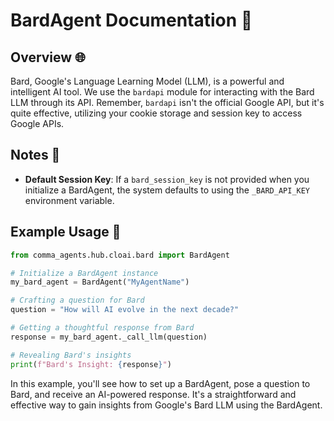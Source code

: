 # BardAgent Documentation 📘

## Overview 🌐
Bard, Google's Language Learning Model (LLM), is a powerful and intelligent AI tool. We use the `bardapi` module for interacting with the Bard LLM through its API. Remember, `bardapi` isn't the official Google API, but it's quite effective, utilizing your cookie storage and session key to access Google APIs.

## Notes 📌
- **Default Session Key**: If a `bard_session_key` is not provided when you initialize a BardAgent, the system defaults to using the `_BARD_API_KEY` environment variable.

## Example Usage 🚀

```python
from comma_agents.hub.cloai.bard import BardAgent

# Initialize a BardAgent instance
my_bard_agent = BardAgent("MyAgentName")

# Crafting a question for Bard
question = "How will AI evolve in the next decade?"

# Getting a thoughtful response from Bard
response = my_bard_agent._call_llm(question)

# Revealing Bard's insights
print(f"Bard's Insight: {response}")
```

In this example, you'll see how to set up a BardAgent, pose a question to Bard, and receive an AI-powered response. It's a straightforward and effective way to gain insights from Google's Bard LLM using the BardAgent.
